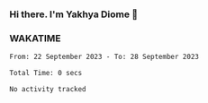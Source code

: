### Hi there. I'm Yakhya Diome 👋

### WAKATIME
<!--START_SECTION:waka-->

```txt
From: 22 September 2023 - To: 28 September 2023

Total Time: 0 secs

No activity tracked
```

<!--END_SECTION:waka-->
